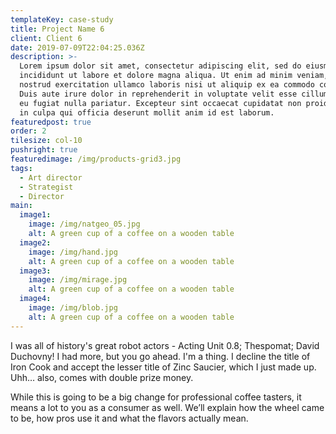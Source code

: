 ```yaml
---
templateKey: case-study
title: Project Name 6
client: Client 6
date: 2019-07-09T22:04:25.036Z
description: >-
  Lorem ipsum dolor sit amet, consectetur adipiscing elit, sed do eiusmod tempor
  incididunt ut labore et dolore magna aliqua. Ut enim ad minim veniam, quis
  nostrud exercitation ullamco laboris nisi ut aliquip ex ea commodo consequat.
  Duis aute irure dolor in reprehenderit in voluptate velit esse cillum dolore
  eu fugiat nulla pariatur. Excepteur sint occaecat cupidatat non proident, sunt
  in culpa qui officia deserunt mollit anim id est laborum.
featuredpost: true
order: 2
tilesize: col-10
pushright: true
featuredimage: /img/products-grid3.jpg
tags:
  - Art director
  - Strategist
  - Director
main:  
  image1:
    image: /img/natgeo_05.jpg
    alt: A green cup of a coffee on a wooden table
  image2:
    image: /img/hand.jpg
    alt: A green cup of a coffee on a wooden table
  image3:
    image: /img/mirage.jpg
    alt: A green cup of a coffee on a wooden table
  image4:
    image: /img/blob.jpg
    alt: A green cup of a coffee on a wooden table
---
```

I was all of history's great robot actors - Acting Unit 0.8; Thespomat; David Duchovny! I had more, but you go ahead. I'm a thing. I decline the title of Iron Cook and accept the lesser title of Zinc Saucier, which I just made up. Uhh… also, comes with double prize money.

While this is going to be a big change for professional coffee tasters, it means a lot to you as a consumer as well. We’ll explain how the wheel came to be, how pros use it and what the flavors actually mean.
